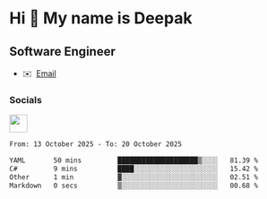Hi 👋 My name is Deepak
=======================

Software Engineer
-----------------
* ✉️  [Email](mailto:kumar.neu19@gmail.com)


### Socials

<p align="left"><a href="https://www.linkedin.com/in/deepak94kumar" target="_blank" rel="noreferrer"><img src="https://raw.githubusercontent.com/danielcranney/readme-generator/main/public/icons/socials/linkedin.svg" width="32" height="32" /></a></p>

<!--START_SECTION:waka-->

```txt
From: 13 October 2025 - To: 20 October 2025

YAML       50 mins         ████████████████████▒░░░░   81.39 %
C#         9 mins          ████░░░░░░░░░░░░░░░░░░░░░   15.42 %
Other      1 min           ▓░░░░░░░░░░░░░░░░░░░░░░░░   02.51 %
Markdown   0 secs          ▒░░░░░░░░░░░░░░░░░░░░░░░░   00.68 %
```

<!--END_SECTION:waka-->
